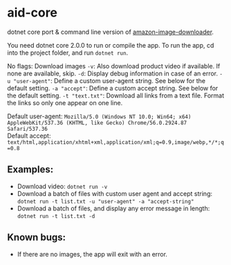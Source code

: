 # aid-core
dotnet core port &amp; command line version of [amazon-image-downloader](https://github.com/bodzaital/amazon-image-downloader).

You need dotnet core 2.0.0 to run or compile the app. To run the app, cd into the project folder, and run `dotnet run`.

No flags: Download images
`-v`: Also download product video if available. If none are available, skip.
`-d`: Display debug information in case of an error.
`-u "user-agent"`: Define a custom user-agent string. See below for the default setting.
`-a "accept"`: Define a custom accept string. See below for the default setting.
`-t "text.txt"`: Download all links from a text file. Format the links so only one appear on one line.

Default user-agent: `Mozilla/5.0 (Windows NT 10.0; Win64; x64) AppleWebKit/537.36 (KHTML, like Gecko) Chrome/56.0.2924.87 Safari/537.36`  
Default accept: `text/html,application/xhtml+xml,application/xml;q=0.9,image/webp,*/*;q=0.8`

## Examples:

- Download video: `dotnet run -v`
- Download a batch of files with custom user agent and accept string: `dotnet run -t list.txt -u "user-agent" -a "accept-string"`
- Download a batch of files, and display any error message in length: `dotnet run -t list.txt -d`

## Known bugs:
- If there are no images, the app will exit with an error.
